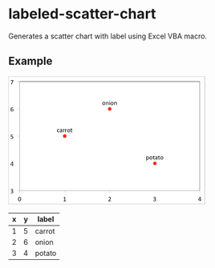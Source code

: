 labeled-scatter-chart
=====================

Generates a scatter chart with label using Excel VBA macro.

Example
-------

[![example chart](example-small.png)](example.png "larger image")

x | y | label
---- | ---- | -----
1 | 5 | carrot
2 | 6 | onion
3 | 4 | potato
